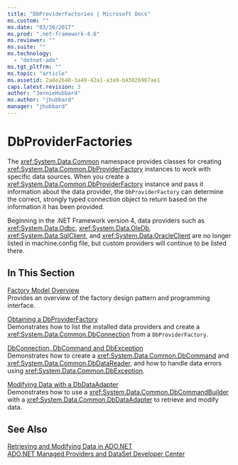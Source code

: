 ```yaml
---
title: "DbProviderFactories | Microsoft Docs"
ms.custom: ""
ms.date: "03/30/2017"
ms.prod: ".net-framework-4.6"
ms.reviewer: ""
ms.suite: ""
ms.technology: 
  - "dotnet-ado"
ms.tgt_pltfrm: ""
ms.topic: "article"
ms.assetid: 2a8e2640-3a49-42a1-a3a9-b43026907ae1
caps.latest.revision: 3
author: "JennieHubbard"
ms.author: "jhubbard"
manager: "jhubbard"
---
```

# DbProviderFactories
The <xref:System.Data.Common> namespace provides classes for creating <xref:System.Data.Common.DbProviderFactory> instances to work with specific data sources. When you create a <xref:System.Data.Common.DbProviderFactory> instance and pass it information about the data provider, the `DbProviderFactory` can determine the correct, strongly typed connection object to return based on the information it has been provided.  
  
 Beginning in the .NET Framework version 4, data providers such as <xref:System.Data.Odbc>, <xref:System.Data.OleDb>, <xref:System.Data.SqlClient>, and <xref:System.Data.OracleClient> are no longer listed in machine.config file, but custom providers will continue to be listed there.  
  
## In This Section  
 [Factory Model Overview](../../../../docs/framework/data/adonet/factory-model-overview.md)  
 Provides an overview of the factory design pattern and programming interface.  
  
 [Obtaining a DbProviderFactory](../../../../docs/framework/data/adonet/obtaining-a-dbproviderfactory.md)  
 Demonstrates how to list the installed data providers and create a <xref:System.Data.Common.DbConnection> from a `DbProviderFactory`.  
  
 [DbConnection, DbCommand and DbException](../../../../docs/framework/data/adonet/dbconnection-dbcommand-and-dbexception.md)  
 Demonstrates how to create a <xref:System.Data.Common.DbCommand> and <xref:System.Data.Common.DbDataReader>, and how to handle data errors using <xref:System.Data.Common.DbException>.  
  
 [Modifying Data with a DbDataAdapter](../../../../docs/framework/data/adonet/modifying-data-with-a-dbdataadapter.md)  
 Demonstrates how to use a <xref:System.Data.Common.DbCommandBuilder> with a <xref:System.Data.Common.DbDataAdapter> to retrieve and modify data.  
  
## See Also  
 [Retrieving and Modifying Data in ADO.NET](../../../../docs/framework/data/adonet/retrieving-and-modifying-data.md)   
 [ADO.NET Managed Providers and DataSet Developer Center](http://go.microsoft.com/fwlink/?LinkId=217917)